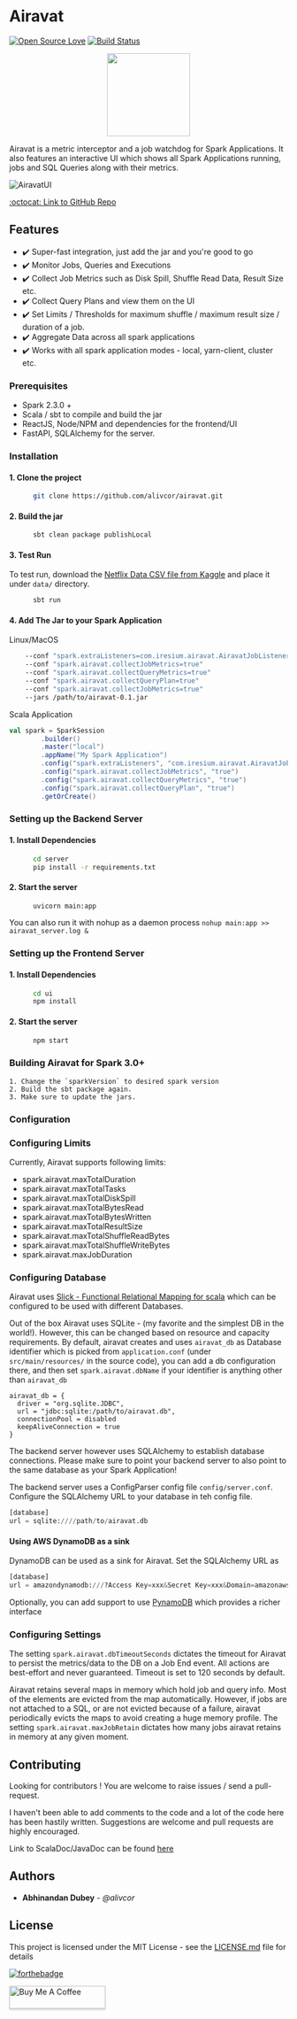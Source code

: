 # Airavat
[![Open Source Love](https://badges.frapsoft.com/os/v1/open-source.png?v=103)](https://github.com/alivcor/airavat)
[![Build Status](https://travis-ci.org/alivcor/airavat.svg?branch=master)](https://travis-ci.org/alivcor/airavat)

<p align="center">
<img src="https://github.com/alivcor/airavat/raw/master/assets/airavat_logo.png" width="150px"/>
</p>

Airavat is a metric interceptor and a job watchdog for Spark Applications. It also features an interactive UI which shows all Spark Applications running, jobs and SQL Queries along with their metrics.

![AiravatUI](ui/public/ui.png)


<a href="https://github.com/alivcor/airavat">:octocat: Link to GitHub Repo</a>

## Features

- :heavy_check_mark: Super-fast integration, just add the jar and you're good to go
- :heavy_check_mark: Monitor Jobs, Queries and Executions
- :heavy_check_mark: Collect Job Metrics such as Disk Spill, Shuffle Read Data, Result Size etc.
- :heavy_check_mark: Collect Query Plans and view them on the UI
- :heavy_check_mark: Set Limits / Thresholds for maximum shuffle / maximum result size / duration of a job.
- :heavy_check_mark: Aggregate Data across all spark applications
- :heavy_check_mark: Works with all spark application modes - local, yarn-client, cluster etc.


### Prerequisites

 - Spark 2.3.0 + 
 - Scala / sbt to compile and build the jar
 - ReactJS, Node/NPM and dependencies for the frontend/UI
 - FastAPI, SQLAlchemy for the server.

### Installation

#### 1. Clone the project

```bash
      git clone https://github.com/alivcor/airavat.git
```

#### 2. Build the jar

```bash
      sbt clean package publishLocal
```

#### 3. Test Run

To test run, download the <a href="https://www.kaggle.com/shivamb/netflix-shows" target="_blank">Netflix Data CSV file from Kaggle</a> and place it under `data/` directory.

```bash
      sbt run
```

#### 4. Add The Jar to your Spark Application

Linux/MacOS

```bash
    --conf "spark.extraListeners=com.iresium.airavat.AiravatJobListener"
    --conf "spark.airavat.collectJobMetrics=true"
    --conf "spark.airavat.collectQueryMetrics=true"
    --conf "spark.airavat.collectQueryPlan=true"
    --conf "spark.airavat.collectJobMetrics=true"
    --jars /path/to/airavat-0.1.jar
```

Scala Application

```scala
val spark = SparkSession
        .builder()
        .master("local")
        .appName("My Spark Application")
        .config("spark.extraListeners", "com.iresium.airavat.AiravatJobListener")
        .config("spark.airavat.collectJobMetrics", "true")
        .config("spark.airavat.collectQueryMetrics", "true")
        .config("spark.airavat.collectQueryPlan", "true")
        .getOrCreate()
```


### Setting up the Backend Server


#### 1. Install Dependencies

```bash
      cd server
      pip install -r requirements.txt
```

#### 2. Start the server

```bash
      uvicorn main:app
```

You can also run it with nohup as a daemon process `nohup main:app >> airavat_server.log &`

### Setting up the Frontend Server


#### 1. Install Dependencies

```bash
      cd ui
      npm install
```

#### 2. Start the server

```bash
      npm start
```

### Building Airavat for Spark 3.0+

```
1. Change the `sparkVersion` to desired spark version
2. Build the sbt package again.
3. Make sure to update the jars.
```


### Configuration

### Configuring Limits

Currently, Airavat supports following limits:

- spark.airavat.maxTotalDuration
- spark.airavat.maxTotalTasks
- spark.airavat.maxTotalDiskSpill
- spark.airavat.maxTotalBytesRead
- spark.airavat.maxTotalBytesWritten
- spark.airavat.maxTotalResultSize
- spark.airavat.maxTotalShuffleReadBytes
- spark.airavat.maxTotalShuffleWriteBytes
- spark.airavat.maxJobDuration

### Configuring Database

Airavat uses <a href="http://scala-slick.org/" target="_blank">Slick - Functional Relational Mapping for scala</a> which can be configured to be used with different Databases.

Out of the box Airavat uses SQLite - (my favorite and the simplest DB in the world!). However, this can be changed based on resource and capacity requirements. By default, airavat creates and uses `airavat_db` as Database identifier which is picked from `application.conf` (under `src/main/resources/` in the source code), you can add a db configuration there, and then set `spark.airavat.dbName` if your identifier is anything other than `airavat_db`


```
airavat_db = {
  driver = "org.sqlite.JDBC",
  url = "jdbc:sqlite:/path/to/airavat.db",
  connectionPool = disabled
  keepAliveConnection = true
}
```

The backend server however uses SQLAlchemy to establish database connections. Please make sure to point your backend server to also point to the same database as your Spark Application!

The backend server uses a ConfigParser config file `config/server.conf`. Configure the SQLAlchemy URL to your database in teh config file.

```python
[database]
url = sqlite:////path/to/airavat.db
```

#### Using AWS DynamoDB as a sink

DynamoDB can be used as a sink for Airavat. Set the SQLAlchemy URL as

```python
[database]
url = amazondynamodb:///?Access Key=xxx&Secret Key=xxx&Domain=amazonaws.com&Region=OREGON
```

Optionally, you can add support to use <a href="https://github.com/pynamodb/PynamoDB">PynamoDB</a> which provides a richer interface

 
### Configuring Settings

The setting `spark.airavat.dbTimeoutSeconds` dictates the timeout for Airavat to persist the metrics/data to the DB on a Job End event. All actions are best-effort and never guaranteed. Timeout is set to 120 seconds by default.

Airavat retains several maps in memory which hold job and query info. Most of the elements are evicted from the map automatically. However, if jobs are not attached to a SQL, or are not evicted because of a failure, airavat periodically evicts the maps to avoid creating a huge memory profile. The setting `spark.airavat.maxJobRetain` dictates how many jobs airavat retains in memory at any given moment.

## Contributing

Looking for contributors ! You are welcome to raise issues / send a pull-request.

I haven't been able to add comments to the code and a lot of the code here has been hastily written. Suggestions are welcome and pull requests are highly encouraged. 

Link to ScalaDoc/JavaDoc can be found <a href="https://alivcor.github.io/airavat/#com.iresium.airavat.package" target="_blank">here</a>

## Authors

* **Abhinandan Dubey** - *@alivcor*

## License

This project is licensed under the MIT License - see the [LICENSE.md](LICENSE.md) file for details

[![forthebadge](http://forthebadge.com/images/badges/makes-people-smile.svg)](https://github.com/alivcor/airavat/#)

<a href="https://www.buymeacoffee.com/abhinandandubey" target="_blank"><img src="https://www.buymeacoffee.com/assets/img/custom_images/orange_img.png" alt="Buy Me A Coffee" style="height: 41px !important;width: 174px !important;box-shadow: 0px 3px 2px 0px rgba(190, 190, 190, 0.5) !important;-webkit-box-shadow: 0px 3px 2px 0px rgba(190, 190, 190, 0.5) !important;" ></a>